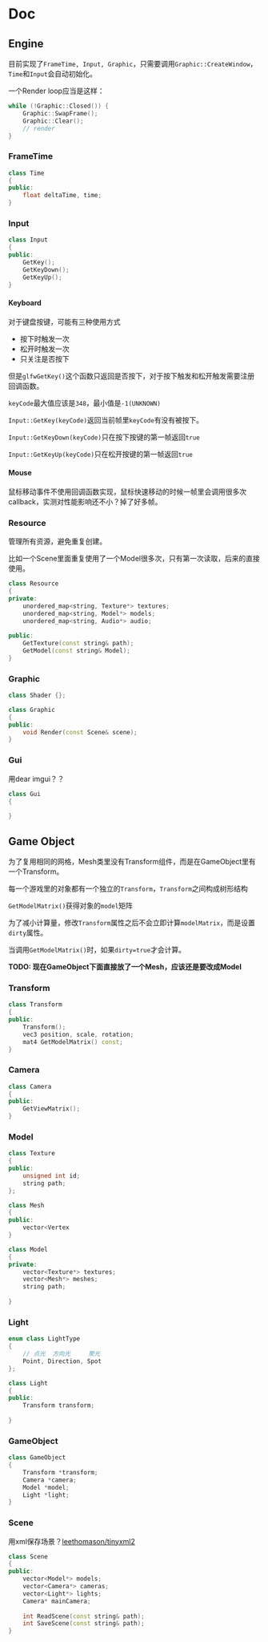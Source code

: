 ﻿# Doc

## Engine

目前实现了`FrameTime, Input, Graphic`，只需要调用`Graphic::CreateWindow`，`Time`和`Input`会自动初始化。

一个Render loop应当是这样：

```cpp
while (!Graphic::Closed()) {
    Graphic::SwapFrame();
    Graphic::Clear();
    // render
}
```



### FrameTime

```cpp
class Time
{
public:
    float deltaTime, time;
}
```



### Input

```cpp
class Input
{
public:
    GetKey();
    GetKeyDown();
    GetKeyUp();
}
```
#### Keyboard

对于键盘按键，可能有三种使用方式

- 按下时触发一次
- 松开时触发一次
- 只关注是否按下

但是`glfwGetKey()`这个函数只返回是否按下，对于按下触发和松开触发需要注册回调函数。

`keyCode`最大值应该是`348`，最小值是`-1(UNKNOWN)`

`Input::GetKey(keyCode)`返回当前帧里`keyCode`有没有被按下。

`Input::GetKeyDown(keyCode)`只在按下按键的第一帧返回`true`

`Input::GetKeyUp(keyCode)`只在松开按键的第一帧返回`true`

#### Mouse

鼠标移动事件不使用回调函数实现，鼠标快速移动的时候一帧里会调用很多次callback，实测对性能影响还不小？掉了好多帧。



### Resource

管理所有资源，避免重复创建。

比如一个Scene里面重复使用了一个Model很多次，只有第一次读取，后来的直接使用。

```cpp
class Resource
{
private:
    unordered_map<string, Texture*> textures;
    unordered_map<string, Model*> models;
    unordered_map<string, Audio*> audio;
    
public:
    GetTexture(const string& path);
    GetModel(const string& Model);
}
```



### Graphic

```cpp
class Shader {};

class Graphic
{
public:
    void Render(const Scene& scene);
}
```



### Gui

用dear imgui？？

```cpp
class Gui
{
    
}
```





## Game Object

为了复用相同的网格，Mesh类里没有Transform组件，而是在GameObject里有一个Transform。

每一个游戏里的对象都有一个独立的`Transform`，`Transform`之间构成树形结构

`GetModelMatrix()`获得对象的`model`矩阵

为了减小计算量，修改`Transform`属性之后不会立即计算`modelMatrix`，而是设置`dirty`属性。

当调用`GetModelMatrix()`时，如果`dirty=true`才会计算。

**TODO: 现在GameObject下面直接放了一个Mesh，应该还是要改成Model**

### Transform

```cpp
class Transform 
{
public:
    Transform();
    vec3 position, scale, rotation;
    mat4 GetModelMatrix() const;
}
```



### Camera

```cpp
class Camera
{
public:
    GetViewMatrix();
}
```



### Model

```cpp
class Texture
{
public:
    unsigned int id;
    string path;
};

class Mesh
{
public:
    vector<Vertex
}

class Model
{
private:
    vector<Texture*> textures;
    vector<Mesh*> meshes;
    string path;
    
}
```



### Light

```cpp
enum class LightType
{
    // 点光  方向光     聚光
    Point, Direction, Spot
};

class Light
{
public:
    Transform transform;
    
}
```



### GameObject

```cpp
class GameObject
{
    Transform *transform;
    Camera *camera;
    Model *model;
    Light *light;
}
```





### Scene

用xml保存场景？[leethomason/tinyxml2](https://github.com/leethomason/tinyxml2)

```cpp
class Scene
{
public:
    vector<Model*> models;
    vector<Camera*> cameras;
    vector<Light*> lights;
    Camera* mainCamera;
    
    int ReadScene(const string& path);
    int SaveScene(const string& path);
}
```